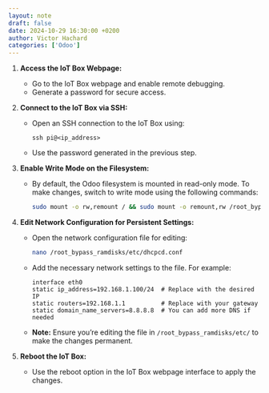 ```yaml
---
layout: note
draft: false
date: 2024-10-29 16:30:00 +0200
author: Victor Hachard
categories: ['Odoo']
---
```


1. **Access the IoT Box Webpage:**
   - Go to the IoT Box webpage and enable remote debugging.
   - Generate a password for secure access.

2. **Connect to the IoT Box via SSH:**
   - Open an SSH connection to the IoT Box using:
     ```
     ssh pi@<ip_address>
     ```
   - Use the password generated in the previous step.

3. **Enable Write Mode on the Filesystem:**
   - By default, the Odoo filesystem is mounted in read-only mode. To make changes, switch to write mode using the following commands:
     ```bash
     sudo mount -o rw,remount / && sudo mount -o remount,rw /root_bypass_ramdisks
     ```

4. **Edit Network Configuration for Persistent Settings:**
   - Open the network configuration file for editing:
     ```bash
     nano /root_bypass_ramdisks/etc/dhcpcd.conf
     ```
   - Add the necessary network settings to the file. For example:
     ```plaintext
     interface eth0
     static ip_address=192.168.1.100/24  # Replace with the desired IP
     static routers=192.168.1.1          # Replace with your gateway
     static domain_name_servers=8.8.8.8  # You can add more DNS if needed
     ```
   - **Note:** Ensure you’re editing the file in `/root_bypass_ramdisks/etc/` to make the changes permanent.

5. **Reboot the IoT Box:**
   - Use the reboot option in the IoT Box webpage interface to apply the changes.
